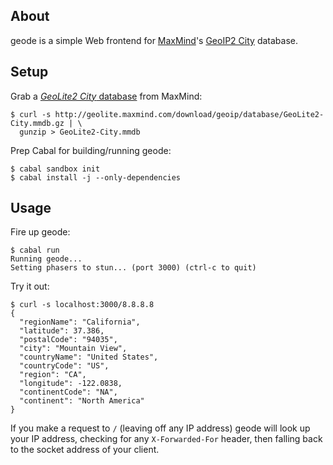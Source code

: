 ## About

geode is a simple Web frontend for [MaxMind][maxmind]'s [GeoIP2
City][geoip2-city] database.

## Setup

Grab a [*GeoLite2 City* database][geolite2] from MaxMind:

```
$ curl -s http://geolite.maxmind.com/download/geoip/database/GeoLite2-City.mmdb.gz | \
  gunzip > GeoLite2-City.mmdb
```

Prep Cabal for building/running geode:

```
$ cabal sandbox init
$ cabal install -j --only-dependencies
```

## Usage

Fire up geode:

```
$ cabal run
Running geode...
Setting phasers to stun... (port 3000) (ctrl-c to quit)
```

Try it out:

```
$ curl -s localhost:3000/8.8.8.8
{
  "regionName": "California",
  "latitude": 37.386,
  "postalCode": "94035",
  "city": "Mountain View",
  "countryName": "United States",
  "countryCode": "US",
  "region": "CA",
  "longitude": -122.0838,
  "continentCode": "NA",
  "continent": "North America"
}
```

If you make a request to `/` (leaving off any IP address) geode will
look up your IP address, checking for any `X-Forwarded-For` header, then
falling back to the socket address of your client.

[maxmind]: https://www.maxmind.com/
[geoip2-city]: https://www.maxmind.com/en/geoip2-city
[geolite2]: https://dev.maxmind.com/geoip/geoip2/geolite2/
